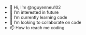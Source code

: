 - 👋 Hi, I’m @nguyenneu102
- 👀 I’m interested in future
- 🌱 I’m currently learning code
- 💞️ I’m looking to collaborate on code
- 📫 How to reach me coding

<!---
nguyenneu102/nguyenneu102 is a ✨ special ✨ repository because its `README.md` (this file) appears on your GitHub profile.
You can click the Preview link to take a look at your changes.
--->
